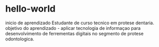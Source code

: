 # hello-world
inicio de aprendizado
Estudante de curso tecnico em protese dentaria. objetivo do aprendizado - aplicar tecnologia de informaçao para desenvolvimento de ferrementas digitais no segmento de protese odontologica.
